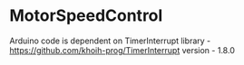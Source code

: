 # MotorSpeedControl

Arduino code is dependent on TimerInterrupt library - https://github.com/khoih-prog/TimerInterrupt version - 1.8.0 
